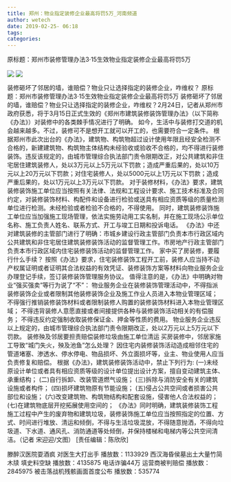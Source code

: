 ```yaml
---
title: 郑州：物业指定装修企业最高将罚5万_河南频道
author: wetech
date: 2019-02-25- 06:18
tags: 
categories: 
---
```

原标题：郑州市装修管理办法3·15生效物业指定装修企业最高将罚5万
<!-- more -->
                
<img align="center" border="0" src="http://mengma.jinbw.com.cn/upload/20190224/20190224111854_519.jpg" />
                
<img align="center" border="0" src="http://p2.ifengimg.com/a/2016/0810/204c433878d5cf9size1_w16_h16.png" />
            
装修砸坏了邻居的墙，谁赔偿？物业只让选择指定的装修企业，咋维权？
原标题：郑州市装修管理办法3·15生效物业指定装修企业最高将罚5万
装修砸坏了邻居的墙，谁赔偿？物业只让选择指定的装修企业，咋维权？2月24日，记者从郑州市政府获悉，将于3月15日正式生效的《郑州市建筑装修装饰管理办法》（以下简称《办法》）对装修中的各类棘手情况进行了明确。
如今，生活中与装修打交道的机会越来越多。不过，装修可不是想开工就可以开工的，也需要符合一定条件。
根据郑州市此次出台的《办法》，建筑物、构筑物超过设计使用年限且经安全检测不合格的，新建建筑物、构筑物主体结构未经验收或验收不合格的，均不得进行装修装饰。违反该规定的，由城市管理综合执法部门责令限期改正，对公共建筑和非住宅居住建筑装修人，处以3万元以上5万元以下罚款；造成严重后果的，处以10万元以上20万元以下罚款；对住宅装修人，处以5000元以上1万元以下罚款；造成严重后果的，处以1万元以上3万元以下罚款。
对于装修材料，《办法》要求，建筑装修装饰施工单位应当按照有关法律、法规和工程设计要求、施工技术标准及合同约定，对装修装饰材料、构配件和设备进行检验或送具有相应资质等级的质量检测单位进行检测。未经检验或者检验不合格的，不得使用。
同时，建筑装修装饰施工单位应当加强施工现场管理，依法实施劳动用工实名制，并在施工现场公示单位名称、施工负责人姓名、联系方式、开工与竣工日期和投诉电话。
《办法》中还对建筑装修的主管部门进行了明确：市城乡建设行政主管部门负责本市行政区域内公共建筑和非住宅居住建筑装修装饰活动的监督管理工作。市房地产行政主管部门负责本市行政区域内住宅装修装饰活动的监督管理工作。
家中买了房装修，要履行什么手续？
按照《办法》要求，住宅装修装饰工程开工前，装修人应当持不动产权属证明或者证明其合法权益的有效凭证、装修装饰方案等材料向物业服务企业办理登记手续，签订装修装饰管理服务协议。
值得注意的是，《办法》中明确对物业“强买强卖”等行为说了“不”：
物业服务企业在装修装饰管理活动中，不得指派装修装饰企业或者限制其他装修装饰企业及施工作业人员进入本物业管理区域；
不得强行推销装修装饰材料或者限制装修人购置的装修装饰材料进入本物业管理区域；
不得违背装修人意愿直接或者间接提供各种与装修装饰活动相关的有偿服务；
不得违反约定强制收取装修保证金、押金等性质的费用。
物业服务企业违反以上规定的，由城市管理综合执法部门责令限期改正，处以2万元以上5万元以下罚款。
装修殃及邻居要担责赔偿装修垃圾由施工单位清运
买房装修中，邻居家施工导致“城门失火，殃及池鱼”怎么处理？
因住宅内装修装饰活动造成相邻住宅的管道堵塞、渗透水、停水停电、物品损坏、外立面损坏等，业主、物业使用人应当负责修复和赔偿。
根据《办法》，建筑装修装饰活动中，禁止下列行为:
(一)未经原设计单位或者具有相应资质等级的设计单位提出设计方案，擅自变动建筑主体、承重结构；
(二)自行拆卸、改装管道燃气设施；
(三)拆除与消防安全有关的建筑设施或者构件；
(四)损坏建筑物原有节能设施；
(五)侵占公共空间或者损害公共部位和设施；
(六)改变建筑物、构筑物结构和配套设施，侵害他人合法权益的；
(七)在建筑物底层开挖拓展使用空间的；
《办法》同时明确，建筑装修装饰工程施工过程中产生的废弃物和建筑垃圾，装修装饰施工单位应当按照指定的位置、方式、时间进行堆放、清运和倾倒，不得与生活垃圾混放，不得随意抛洒，不得向垃圾道、下水道、通风孔、消防通道等处倾倒，并保持楼梯和电梯内等公共空间清洁。（记者 宋迎迎/文图）
[责任编辑：陈欣欣]
            
滕醉汉医院耍酒疯 对医生大打出手
播放数：1133929
西汉海昏侯墓出土大量竹简木牍 填史料空缺
播放数：4135875
电话诈骗44万 运营商被判赔偿
播放数：2845975
被击落战机残骸画面首度公布
播放数：535774

